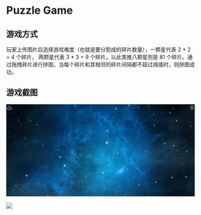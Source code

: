 # Puzzle Game

## 游戏方式
玩家上传图片后选择游戏难度（也就是要分割成的碎片数量），一颗星代表 2 \* 2 = 4 个碎片， 两颗星代表 3 \* 3 = 9 个碎片，以此类推八颗星则是 81 个碎片。通过拖拽碎片进行拼图，当每个碎片和其相邻的碎片间隔都不超过阈值时，则拼图成功。

## 游戏截图

![](./image/1.gif)

![](./image/2.gif)